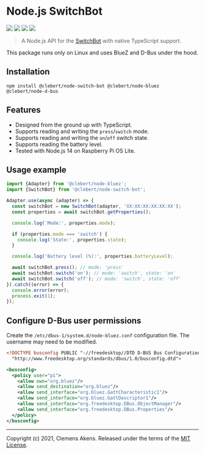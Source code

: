 # Node.js SwitchBot

[![][ci-badge]][ci-link] [![][version-badge]][version-link]
[![][license-badge]][license-link] [![][types-badge]][types-link]

[ci-badge]: https://github.com/clebert/node-switch-bot/workflows/CI/badge.svg
[ci-link]: https://github.com/clebert/node-switch-bot
[version-badge]: https://badgen.net/npm/v/@clebert/node-switch-bot
[version-link]: https://www.npmjs.com/package/@clebert/node-switch-bot
[license-badge]: https://badgen.net/npm/license/@clebert/node-switch-bot
[license-link]: https://github.com/clebert/node-switch-bot/blob/master/LICENSE
[types-badge]: https://badgen.net/npm/types/@clebert/node-switch-bot
[types-link]: https://github.com/clebert/node-switch-bot

> A Node.js API for the
> [SwitchBot](https://www.switch-bot.com/products/switchbot-bot) with native
> TypeScript support.

This package runs only on Linux and uses BlueZ and D-Bus under the hood.

## Installation

```
npm install @clebert/node-switch-bot @clebert/node-bluez @clebert/node-d-bus
```

## Features

- Designed from the ground up with TypeScript.
- Supports reading and writing the `press`/`switch` mode.
- Supports reading and writing the `on`/`off` switch state.
- Supports reading the battery level.
- Tested with Node.js 14 on Raspberry Pi OS Lite.

## Usage example

```js
import {Adapter} from '@clebert/node-bluez';
import {SwitchBot} from '@clebert/node-switch-bot';

Adapter.use(async (adapter) => {
  const switchBot = new SwitchBot(adapter, 'XX:XX:XX:XX:XX:XX');
  const properties = await switchBot.getProperties();

  console.log('Mode:', properties.mode);

  if (properties.mode === 'switch') {
    console.log('State:', properties.state);
  }

  console.log('Battery level (%):', properties.batteryLevel);

  await switchBot.press(); // mode: 'press'
  await switchBot.switch('on'); // mode: 'switch', state: 'on'
  await switchBot.switch('off'); // mode: 'switch', state: 'off'
}).catch((error) => {
  console.error(error);
  process.exit(1);
});
```

## Configure D-Bus user permissions

Create the `/etc/dbus-1/system.d/node-bluez.conf` configuration file. The
username may need to be modified.

```xml
<!DOCTYPE busconfig PUBLIC "-//freedesktop//DTD D-BUS Bus Configuration 1.0//EN"
  "http://www.freedesktop.org/standards/dbus/1.0/busconfig.dtd">

<busconfig>
  <policy user="pi">
    <allow own="org.bluez"/>
    <allow send_destination="org.bluez"/>
    <allow send_interface="org.bluez.GattCharacteristic1"/>
    <allow send_interface="org.bluez.GattDescriptor1"/>
    <allow send_interface="org.freedesktop.DBus.ObjectManager"/>
    <allow send_interface="org.freedesktop.DBus.Properties"/>
  </policy>
</busconfig>
```

---

Copyright (c) 2021, Clemens Akens. Released under the terms of the
[MIT License](https://github.com/clebert/node-switch-bot/blob/master/LICENSE).
